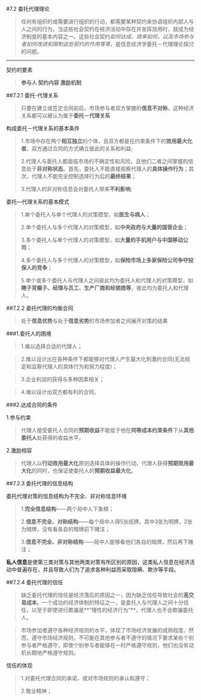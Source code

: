 #7.2 委托代理理论

>任何有组织的或需要进行组织的行动，都需要某种契约来协调组织内部人与人之间的行为，当这些社会契约在经济活动中存在并发挥效用时，就成为经济制度的基本内容之一。这些社会契约*如何达成，效率如何，以及市场参与者如何改进和限制这些契约的作用等等*，是信息经济学委托－代理理论探讨的问题。

***

契约的要素

>**参与人 契约内容 激励机制**

##7.2.1 委托-代理关系

>只要在建立或签定合同前后，市场参与者双方掌握的**信息不对称**，这种经济关系都可以被认为属于**委托－代理关系**

构成委托－代理关系的基本条件

>1.市场中存在两个**相互独立**的个体，且双方都是在约束条件下的**效用最大化者**。双方通过合同的方式确立彼此的关系和利益;
>
>2.代理人与委托人都面临市场的不确定性和风险，且他们二者之间掌握的信息处于**非对称状态**。首先，委托人不能直接观察代理人的**具体操作行为**；其次，代理人不能完全控制选择行为后的**最终结果**；
>
>3.代理人的非对称信息会对委托人带来**不利影响**;

委托—代理关系的基本模式

>1.单个委托人与单个代理人的对策模型，如**医生与病人**；
>
>2.单个委托人与多个代理人的对策模型，如**中央政府与大量的国营企业**；
>
>3.多个委托人与单个代理人的对策模型，如**大量的手机用户与中国移动公司**；
>
>4.多个委托人与多个代理人的对策模型，如**保险市场上多家保险公司争夺投保人的竞争**；
>
>5.单个或多个委托人与代理人之间彼此均为委托人和代理人的对策模型，如**瞎子背瘸子、经理与员工、生产厂商和经销商等**，彼此均为委托人和代理人。

##7.2.2 委托代理的均衡合同

>处于**信息优势**与处于**信息劣势**的市场参加者之间展开对策的结果

###1.委托人的困境
 
>1.难以选择合适的代理人；

>2.难以设计出在各种条件下都能够对代理人产生最大化刺激的合同(无法规定和监察代理人的具体行为和努力程度)；

>3.企业利润的获得与多种因素相关；

>4.难以设计出双方都有利的合同。


###2.达成合同的条件

1.参与约束

>代理人接受委托人合同的**预期收益**不能低于他在**同等成本约束条件**下从**其他委托人**处获得的收益水平。

2.激励相容

>代理人以**行动效用最大化**原则选择具体的操作行动，代理人获得**预期效用最大化**的同时，也保证使委托人的**预期收益最大化**。

##7.2.3 委托代理的信息结构

委托代理对策的信息结构为不完全、非对称信息环境

>1.**完全信息结构**——两个局中人下象棋；
>
>2.**信息不完全、对称结构**——每个局中人得5张纸牌，其中3张为明牌，2张为暗牌，没有看各自的暗牌前下赌注；
>
>3.**信息不完全、非对称结构**——局中人能够看他们各自的暗牌，然后再下赌注；

**私人信息**是使第三类对策与其他两类对策有所区别的原因，这类私人信息在经济活动中普遍存在，并且导致人们为了追求各种利益而采取隐瞒、欺诈等手段。

##7.2.4 委托代理的信任

>缺乏委托代理的信任是经济落后的原因之一，因为缺乏信任导致社会的**高交易成本**。一个成功的经济体制的特征之一，是委托人与代理人之间十分信任，以至于即使进行欺骗是**“理性的经济行为”**，代理人也不会欺骗委托人。

> 市场参加者遵守各种经济规则的水平，体现了市场经济发展的成熟程度。然而，遵守市场经济规则，不可能在其他参与者不遵守的情况下要求某些个别参与者严格遵守，即使个别参与者能够在一时严格遵守规则，他们也没有动机长期地严格遵守规则。


信任的体现

>1.对委托代理合同的承诺，或对市场规则的承认和遵守；
>
>2.敬业精神；

